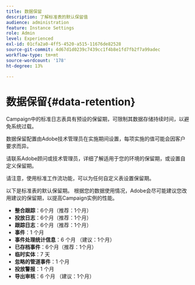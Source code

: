 ```yaml
---
title: 数据保留
description: 了解标准表的默认保留值
audience: administration
feature: Instance Settings
role: Admin
level: Experienced
exl-id: 01cfa2a0-4ff5-4520-a515-11676de82528
source-git-commit: 4d67d1d0239c7439cc1f4b8e1fd7fb2f7a99adec
workflow-type: tm+mt
source-wordcount: '178'
ht-degree: 13%

---
```


# 数据保留{#data-retention}

Campaign中的标准日志表具有预设的保留期，可限制其数据存储持续时间，以避免系统过载。

数据保留配置由Adobe技术管理员在实施期间设置，每项实施的值可能会因客户要求而异。

请联系Adobe顾问或技术管理员，详细了解适用于您的环境的保留期，或设置自定义保留期。

请注意，使用标准工作流功能，可以为任何自定义表设置保留期。

以下是标准表的默认保留期。 根据您的数据使用情况，Adobe会尽可能建议您改用建议的保留期，以提高Campaign实例的性能。

* **整合跟踪**：6个月（推荐：1个月）
* **投放日志**：6个月（推荐：1个月）
* **跟踪日志**：6个月（推荐：1个月）
* **事件**：1 个月
* **事件处理统计信息**：6 个月 （建议：1个月）
* **已存档事件**：6个月（推荐：1个月）
* **临时实体**：7 天
* **忽略的管道事件**：1 个月
* **投放警报**：1 个月
* **导出审核**：6 个月 （建议：1个月）
